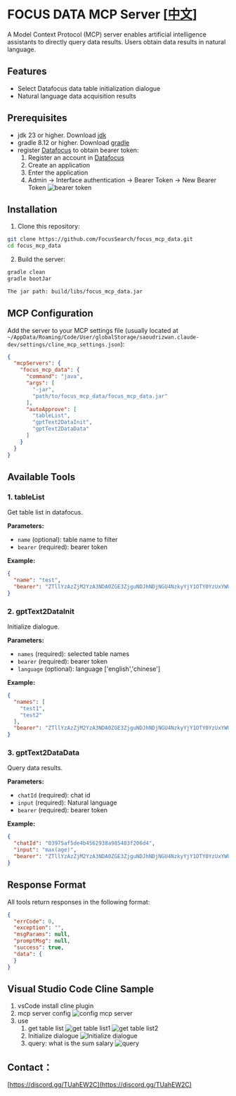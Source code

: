 # FOCUS DATA MCP Server [[中文](./README_CN.md)]

A Model Context Protocol (MCP) server enables artificial intelligence assistants to directly query data results. Users
obtain data results in natural language.

## Features

- Select Datafocus data table initialization dialogue
- Natural language data acquisition results

## Prerequisites

- jdk 23 or higher. Download [jdk](https://www.oracle.com/java/technologies/downloads/)
- gradle 8.12 or higher. Download [gradle](https://gradle.org/install/)
- register [Datafocus](https://www.datafocus.ai/) to obtain bearer token:
  1. Register an account in [Datafocus](https://www.datafocus.ai/)
  2. Create an application
    3. Enter the application
    4. Admin -> Interface authentication -> Bearer Token -> New Bearer Token
       ![bearer token](bearer_token.png)
  
## Installation

1. Clone this repository:

```bash
git clone https://github.com/FocusSearch/focus_mcp_data.git
cd focus_mcp_data
```

2. Build the server:

```bash
gradle clean
gradle bootJar

The jar path: build/libs/focus_mcp_data.jar
```

## MCP Configuration

Add the server to your MCP settings file (usually located
at `~/AppData/Roaming/Code/User/globalStorage/saoudrizwan.claude-dev/settings/cline_mcp_settings.json`):

```json
{
  "mcpServers": {
    "focus_mcp_data": {
      "command": "java",
      "args": [
        "-jar",
        "path/to/focus_mcp_data/focus_mcp_data.jar"
      ],
      "autoApprove": [
        "tableList",
        "gptText2DataInit",
        "gptText2DataData"
      ]
    }
  }
}
```

## Available Tools

### 1. tableList

Get table list in datafocus.

**Parameters:**

- `name` (optional): table name to filter
- `bearer` (required): bearer token

**Example:**

```json
{
  "name": "test",
  "bearer": "ZTllYzAzZjM2YzA3NDA0ZGE3ZjguNDJhNDjNGU4NzkyYjY1OTY0YzUxYWU5NmU="
}
```

### 2. gptText2DataInit

Initialize dialogue.

**Parameters:**

- `names` (required): selected table names
- `bearer` (required): bearer token
- `language` (optional): language ['english','chinese']

**Example:**

```json
{
  "names": [
    "test1",
    "test2"
  ],
  "bearer": "ZTllYzAzZjM2YzA3NDA0ZGE3ZjguNDJhNDjNGU4NzkyYjY1OTY0YzUxYWU5NmU="
}
```

### 3. gptText2DataData

Query data results.

**Parameters:**

- `chatId` (required): chat id
- `input` (required): Natural language
- `bearer` (required): bearer token

**Example:**

```json
{
  "chatId": "03975af5de4b4562938a985403f206d4",
  "input": "max(age)",
  "bearer": "ZTllYzAzZjM2YzA3NDA0ZGE3ZjguNDJhNDjNGU4NzkyYjY1OTY0YzUxYWU5NmU="
}
```

## Response Format

All tools return responses in the following format:

```json
{
  "errCode": 0,
  "exception": "",
  "msgParams": null,
  "promptMsg": null,
  "success": true,
  "data": {
  }
}
```

## Visual Studio Code Cline Sample

1. vsCode install cline plugin
2. mcp server config
   ![config mcp server](./mcp_server_config.png)
3. use
   1. get table list
      ![get table list1](./focus_mcp_data_table_1.png)
      ![get table list2](./focus_mcp_data_table_2.png)
   2. Initialize dialogue
      ![Initialize dialogue](./focus_mcp_data_init.png)
   3. query: what is the sum salary
     ![query](./focus_mcp_data_data.png)

## Contact：
[https://discord.gg/TUahEW2C](https://discord.gg/TUahEW2C)

